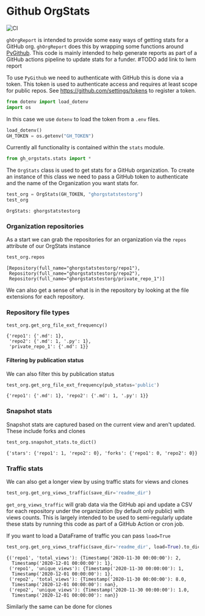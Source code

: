 # Github OrgStats



![CI](https://github.com/Living-with-machines/gh_orgstats/workflows/CI/badge.svg)

`ghOrgReport` is intended to provide some easy ways of getting stats for a GitHub org. `ghOrgReport` does this by wrapping some functions around [PyGithub](https://github.com/PyGithub/PyGithub). This code is mainly intended to help generate reports as part of a GitHub actions pipeline to update stats for a funder. \#TODO add link to lwm report

To use `PyGithub` we need to authenticate with GitHub this is done via a token. This token is used to authenticate access and requires at least scope for public repos. See https://github.com/settings/tokens to register a token. 

```python
from dotenv import load_dotenv
import os
```

In this case we use `dotenv` to load the token from a `.env` files. 

```python
load_dotenv()
GH_TOKEN = os.getenv("GH_TOKEN")
```

Currently all functionality is contained within the `stats` module. 

```python
from gh_orgstats.stats import *
```

The `OrgStats` class is used to get stats for a GitHub organization. To create an instance of this class we need to pass a GitHub token to authenticate and the name of the Organization you want stats for. 

```python
test_org = OrgStats(GH_TOKEN, "ghorgstatstestorg")
test_org
```




    OrgStats: ghorgstatstestorg 



### Organization repositories 
As a start we can grab the repositories for an organization via the `repos` attribute of our OrgStats instance

```python
test_org.repos
```




    [Repository(full_name="ghorgstatstestorg/repo1"),
     Repository(full_name="ghorgstatstestorg/repo2"),
     Repository(full_name="ghorgstatstestorg/private_repo_1")]



We can also get a sense of what is in the repository by looking at the file extensions for each repository. 

### Repository file types

```python
test_org.get_org_file_ext_frequency()
```




    {'repo1': {'.md': 1},
     'repo2': {'.md': 1, '.py': 1},
     'private_repo_1': {'.md': 1}}



#### Filtering by publication status 

We can also filter this by publication status

```python
test_org.get_org_file_ext_frequency(pub_status='public')
```




    {'repo1': {'.md': 1}, 'repo2': {'.md': 1, '.py': 1}}



### Snapshot stats
Snapshot stats are captured based on the current view and aren't updated. These include forks and clones

```python
test_org.snapshot_stats.to_dict()
```




    {'stars': {'repo1': 1, 'repo2': 0}, 'forks': {'repo1': 0, 'repo2': 0}}



### Traffic stats
We can also get a longer view by using traffic stats for views and clones

```python
test_org.get_org_views_traffic(save_dir='readme_dir')
```

`get_org_views_traffic` will grab data via the GitHub api and update a CSV for each repository under the organization (by default only public) with views counts. This is largely intended to be used to semi-regularly update these stats by running this code as part of a GitHub Action or cron job.


If you want to load a DataFrame of traffic you can pass `load=True`

```python
test_org.get_org_views_traffic(save_dir='readme_dir', load=True).to_dict()
```




    {('repo1', 'total_views'): {Timestamp('2020-11-30 00:00:00'): 2,
      Timestamp('2020-12-01 00:00:00'): 1},
     ('repo1', 'unique_views'): {Timestamp('2020-11-30 00:00:00'): 1,
      Timestamp('2020-12-01 00:00:00'): 1},
     ('repo2', 'total_views'): {Timestamp('2020-11-30 00:00:00'): 8.0,
      Timestamp('2020-12-01 00:00:00'): nan},
     ('repo2', 'unique_views'): {Timestamp('2020-11-30 00:00:00'): 1.0,
      Timestamp('2020-12-01 00:00:00'): nan}}



Similarly the same can be done for clones

